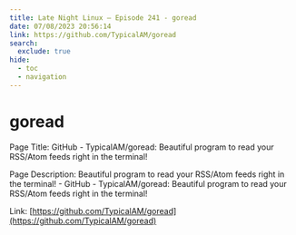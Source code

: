 ```yaml
---
title: Late Night Linux – Episode 241 - goread
date: 07/08/2023 20:56:14
link: https://github.com/TypicalAM/goread
search:
  exclude: true
hide:
  - toc
  - navigation
---
```


# goread

Page Title: GitHub - TypicalAM/goread: Beautiful program to read your RSS/Atom feeds right in the terminal!

Page Description: Beautiful program to read your RSS/Atom feeds right in the terminal! - GitHub - TypicalAM/goread: Beautiful program to read your RSS/Atom feeds right in the terminal! 

Link: [https://github.com/TypicalAM/goread](https://github.com/TypicalAM/goread)